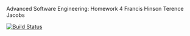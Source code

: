 Advanced Software Engineering: Homework 4
Francis Hinson
Terence Jacobs

[![Build Status](https://travis-ci.org/fhinson/FavoriteTeams.svg?branch=master)](https://travis-ci.org/fhinson/FavoriteTeams)
